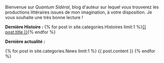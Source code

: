 Bienvenue sur *Quantum Sidéral*, blog d'auteur sur lequel vous trouverez les productions littéraires issues de mon imagination, à votre disposition. Je vous souhaite une très bonne lecture !

**Dernière Histoire :** {% for post in site.categories.Histoires limit:1 %}<a href="{{ post.url }}">{{ post.title }}</a>{% endfor %}

**Dernière actualité :**

{% for post in site.categories.News limit:1 %} {{ post.content }} {% endfor %}


